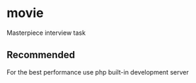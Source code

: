 # movie
Masterpiece interview task


## Recommended

For the best performance use php built-in development server
